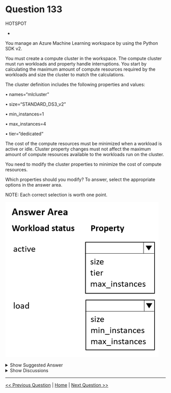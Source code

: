 # Question 133

HOTSPOT

-

You manage an Azure Machine Learning workspace by using the Python SDK v2.

You must create a compute cluster in the workspace. The compute cluster must run workloads and property handle interruptions. You start by calculating the maximum amount of compute resources required by the workloads and size the cluster to match the calculations.

The cluster definition includes the following properties and values:

• names=“mlcluster”

• size=“STANDARD_DS3_v2”

• min_instances=1

• max_instances=4

• tier=“dedicated“

The cost of the compute resources must be minimized when a workload is active or idle. Cluster property changes must not affect the maximum amount of compute resources available to the workloads run on the cluster.

You need to modify the cluster properties to minimize the cost of compute resources.

Which properties should you modify? To answer, select the appropriate options in the answer area.

NOTE: Each correct selection is worth one point.

![Question Image](../images/q133_q_image477.png)

<details>
  <summary>Show Suggested Answer</summary>

<img src="../images/q133_ans_0_image478.png" alt="Answer Image"><br>

</details>

<details>
  <summary>Show Discussions</summary>

<blockquote><p><strong>damaldon</strong> <code>(Fri 12 Jul 2024 16:20)</code> - <em>Upvotes: 6</em></p><p>Correct.
Lower your compute cluster cost with low priority VMs.
from azure.ai.ml.entities import AmlCompute

cluster_low_pri = AmlCompute(
name=&quot;low-pri-example&quot;,
size=&quot;STANDARD_DS3_v2&quot;,
min_instances=0,
max_instances=2,
idle_time_before_scale_down=120,
tier=&quot;low_priority&quot;,
)
ml_client.begin_create_or_update(cluster_low_pri).result()</p></blockquote>

<blockquote><p><strong>Mal42</strong> <code>(Wed 21 Aug 2024 07:28)</code> - <em>Upvotes: 6</em></p><p>On exam 18 Aug 2023</p></blockquote>
<blockquote><p><strong>MiteshKachhatiya</strong> <code>(Wed 11 Jun 2025 04:48)</code> - <em>Upvotes: 1</em></p><p>On Exam 8th June 2025</p></blockquote>

</details>

---

[<< Previous Question](question_132.md) | [Home](/index.md) | [Next Question >>](question_134.md)
